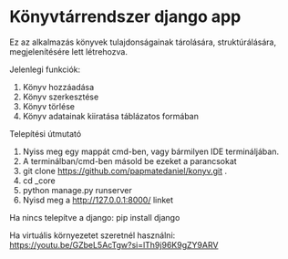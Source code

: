 # Könyvtárrendszer django app

Ez az alkalmazás könyvek tulajdonságainak tárolására, struktúrálására, megjelenítésére lett létrehozva.

Jelenlegi funkciók:
1. Könyv hozzáadása
2. Könyv szerkesztése
3. Könyv törlése
4. Könyv adatainak kiiratása táblázatos formában


Telepítési útmutató
1. Nyiss meg egy mappát cmd-ben, vagy bármilyen IDE termináljában.
2. A terminálban/cmd-ben másold be ezeket a parancsokat
3. git clone https://github.com/papmatedaniel/konyv.git .
4. cd _core
5. python manage.py runserver
6. Nyisd meg a http://127.0.0.1:8000/ linket

Ha nincs telepítve a django:
pip install django


Ha virtuális környezetet szeretnél használni:
https://youtu.be/GZbeL5AcTgw?si=lTh9j96K9gZY9ARV